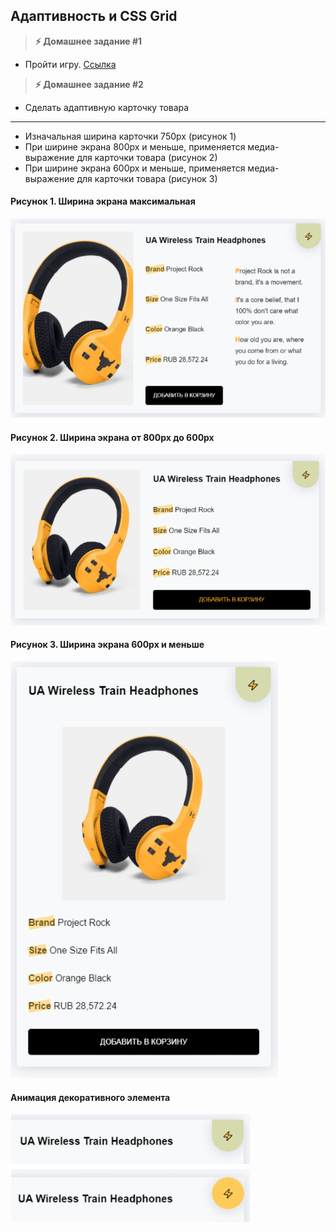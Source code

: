 
##  Адаптивность и CSS Grid

> **⚡️ Домашнее задание #1**
- Пройти игру. [Ссылка](https://cssgridgarden.com/#ru)

> **⚡️ Домашнее задание #2**
- Сделать адаптивную карточку товара

---

- Изначальная ширина карточки 750px (рисунок 1)
- При ширине экрана 800px и меньше, применяется медиа-выражение для карточки товара (рисунок 2)
- При ширине экрана 600px и меньше, применяется медиа-выражение для карточки товара (рисунок 3)

#### Рисунок 1. Ширина экрана максимальная
<img src="./img/img1.png" />

#### Рисунок 2. Ширина экрана от 800px до 600px
<img src="./img/img2.png" />

#### Рисунок 3. Ширина экрана 600px и меньше
<img src="./img/img3.png" />

#### Анимация декоративного элемента
<img src="./img/img4.png" />
